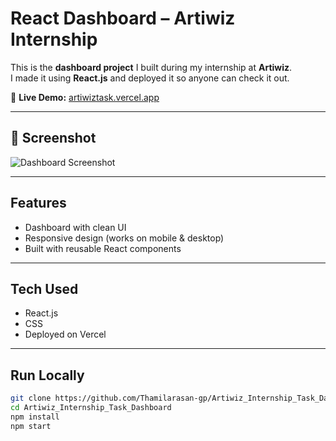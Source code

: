 # React Dashboard – Artiwiz Internship  

This is the **dashboard project** I built during my internship at **Artiwiz**.  
I made it using **React.js** and deployed it so anyone can check it out.  

🔗 **Live Demo:** [artiwiztask.vercel.app](https://artiwiztask.vercel.app)  

---

## 📸 Screenshot  
![Dashboard Screenshot](https://github.com/user-attachments/assets/8d8e5f27-cdb8-4237-8fba-497dbb1a0e7a)  

---

## Features  
- Dashboard with clean UI  
- Responsive design (works on mobile & desktop)  
- Built with reusable React components  

---

## Tech Used  
- React.js  
- CSS  
- Deployed on Vercel  

---

## Run Locally  

```bash
git clone https://github.com/Thamilarasan-gp/Artiwiz_Internship_Task_Dashboard.git
cd Artiwiz_Internship_Task_Dashboard
npm install
npm start
